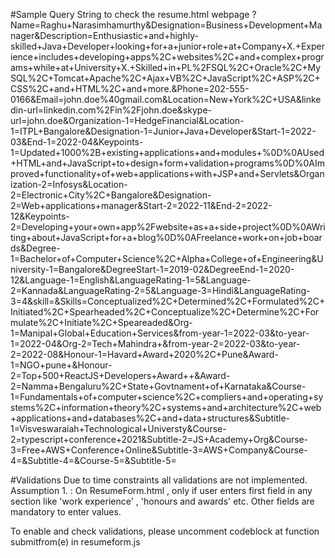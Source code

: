 #Sample Query String to check the resume.html webpage
?Name=Raghu+Narasimhamurthy&Designation=Business+Development+Manager&Description=Enthusiastic+and+highly-skilled+Java+Developer+looking+for+a+junior+role+at+Company+X.+Experience+includes+developing+apps%2C+websites%2C+and+complex+programs+while+at+University+X.+Skilled+in+PL%2FSQL%2C+Oracle%2C+MySQL%2C+Tomcat+Apache%2C+Ajax+VB%2C+JavaScript%2C+ASP%2C+CSS%2C+and+HTML%2C+and+more.&Phone=202-555-0166&Email=john.doe%40gmail.com&Location=New+York%2C+USA&linkedin-url=linkedin.com%2Fin%2Fjohn.doe&skype-url=john.doe&Organization-1=HedgeFinancial&Location-1=ITPL+Bangalore&Designation-1=Junior+Java+Developer&Start-1=2022-03&End-1=2022-04&Keypoints-1=Updated+1000%2B+existing+applications+and+modules+%0D%0AUsed+HTML+and+JavaScript+to+design+form+validation+programs%0D%0AImproved+functionality+of+web+applications+with+JSP+and+Servlets&Organization-2=Infosys&Location-2=Electronic+City%2C+Bangalore&Designation-2=Web+applications+manager&Start-2=2022-11&End-2=2022-12&Keypoints-2=Developing+your+own+app%2Fwebsite+as+a+side+project%0D%0AWriting+about+JavaScript+for+a+blog%0D%0AFreelance+work+on+job+boards&Degree-1=Bachelor+of+Computer+Science%2C+Alpha+College+of+Engineering&University-1=Bangalore&DegreeStart-1=2019-02&DegreeEnd-1=2020-12&Language-1=English&LanguageRating-1=5&Language-2=Kannada&LanguageRating-2=5&Language-3=Hindi&LanguageRating-3=4&skill=&Skills=Conceptualized%2C+Determined%2C+Formulated%2C+Initiated%2C+Spearheaded%2C+Conceptualize%2C+Determine%2C+Formulate%2C+Initiate%2C+Speareaded&Org-1=Manipal+Global+Education+Services&from-year-1=2022-03&to-year-1=2022-04&Org-2=Tech+Mahindra+&from-year-2=2022-03&to-year-2=2022-08&Honour-1=Havard+Award+2020%2C+Pune&Award-1=NGO+pune+&Honour-2=Top+500+ReactJS+Developers+Award++&Award-2=Namma+Bengaluru%2C+State+Govtnament+of+Karnataka&Course-1=Fundamentals+of+computer+science%2C+compliers+and+operating+systems%2C+information+theory%2C+systems+and+architecture%2C+web+applications+and+databases%2C+and+data+structures&Subtitle-1=Visveswaraiah+Technological+Universty&Course-2=typescript+conference+2021&Subtitle-2=JS+Academy+Org&Course-3=Free+AWS+Conference+Online&Subtitle-3=AWS+Company&Course-4=&Subtitle-4=&Course-5=&Subtitle-5=

#Validations
Due to time constraints all validations are not implemented.
Assumption 1. : On ResumeForm.html , only if user enters first field in any section like 'work experience' , 'honours and awards' etc. Other fields are mandatory to enter values.

To enable and check validations, please uncomment codeblock at function submitfrom(e) in resumeform.js




